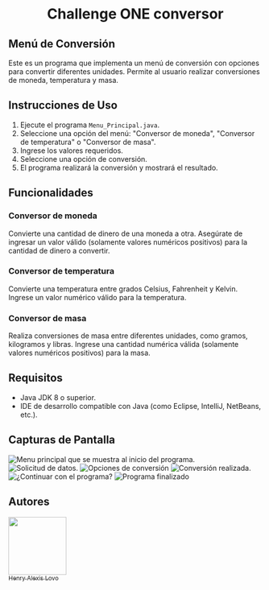 <h1 align="center"> Challenge ONE conversor </h1>

## Menú de Conversión

Este es un programa que implementa un menú de conversión con opciones para convertir diferentes unidades. 
Permite al usuario realizar conversiones de moneda, temperatura y masa.

## Instrucciones de Uso

1. Ejecute el programa `Menu_Principal.java`.
2. Seleccione una opción del menú: "Conversor de moneda", "Conversor de temperatura" o "Conversor de masa".
3. Ingrese los valores requeridos.
4. Seleccione una opción de conversión.
5. El programa realizará la conversión y mostrará el resultado.

## Funcionalidades

### Conversor de moneda

Convierte una cantidad de dinero de una moneda a otra. Asegúrate de ingresar un valor válido (solamente valores numéricos positivos) para la cantidad de dinero a convertir.

### Conversor de temperatura

Convierte una temperatura entre grados Celsius, Fahrenheit y Kelvin. Ingrese un valor numérico válido para la temperatura.

### Conversor de masa

Realiza conversiones de masa entre diferentes unidades, como gramos, kilogramos y libras. Ingrese una cantidad numérica válida (solamente valores numéricos positivos) para la masa.

## Requisitos

- Java JDK 8 o superior.
- IDE de desarrollo compatible con Java (como Eclipse, IntelliJ, NetBeans, etc.).

## Capturas de Pantalla

![Menu principal que se muestra al inicio del programa.](https://github.com/hnrylvo/ChallengeConversor/assets/105058896/b29f7fb1-5d36-43e9-a0d7-ce3d11f310e2)
![Solicitud de datos.](https://github.com/hnrylvo/ChallengeConversor/assets/105058896/91639149-53c4-465b-a752-8ee589f8d57f)
![Opciones de conversión](https://github.com/hnrylvo/ChallengeConversor/assets/105058896/ef1d90b2-43d9-4f12-8cb8-09dbef31f186)
![Conversión realizada.](https://github.com/hnrylvo/ChallengeConversor/assets/105058896/fc9fca32-af64-44da-af1b-853e03a5be38)
![¿Continuar con el programa?](https://github.com/hnrylvo/ChallengeConversor/assets/105058896/e6c48088-8c7b-492d-9378-9cdc32a470f5)
![Programa finalizado](https://github.com/hnrylvo/ChallengeConversor/assets/105058896/5762b552-6812-4b6b-86c4-7ae256f1d408)


## Autores

 [<img src="[https://avatars.githubusercontent.com/u/37356058?v=4]" width=115><br><sub>Henry Alexis Lovo</sub>](https://github.com/hnrylvo) 
